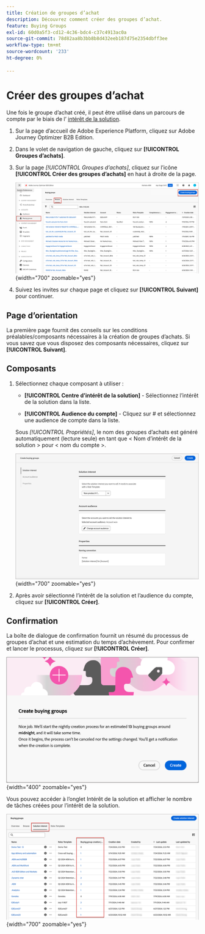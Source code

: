 ```yaml
---
title: Création de groupes d’achat
description: Découvrez comment créer des groupes d’achat.
feature: Buying Groups
exl-id: 60d0a5f3-cd12-4c36-bdc4-c37c4913ac0a
source-git-commit: 78d82aa8b3bb8b8d432eeb187d75e2354dbff3ee
workflow-type: tm+mt
source-wordcount: '233'
ht-degree: 0%

---
```



# Créer des groupes d’achat

Une fois le groupe d’achat créé, il peut être utilisé dans un parcours de compte par le biais de l’ [intérêt de la solution](./solution-interests.md).

1. Sur la page d’accueil de Adobe Experience Platform, cliquez sur Adobe Journey Optimizer B2B Edition.

1. Dans le volet de navigation de gauche, cliquez sur **[!UICONTROL Groupes d’achats]**.

1. Sur la page _[!UICONTROL Groupes d’achats]_, cliquez sur l’icône **[!UICONTROL Créer des groupes d’achats]** en haut à droite de la page.

   ![Cliquez sur Créer des groupes d’achat](./assets/buying-groups-create.png){width="700" zoomable="yes"}

1. Suivez les invites sur chaque page et cliquez sur **[!UICONTROL Suivant]** pour continuer.

## Page d’orientation

La première page fournit des conseils sur les conditions préalables/composants nécessaires à la création de groupes d’achats. Si vous savez que vous disposez des composants nécessaires, cliquez sur **[!UICONTROL Suivant]**.

## Composants

1. Sélectionnez chaque composant à utiliser :

   * **[!UICONTROL Centre d’intérêt de la solution]** - Sélectionnez l’intérêt de la solution dans la liste.

   * **[!UICONTROL Audience du compte]** - Cliquez sur # et sélectionnez une audience de compte dans la liste.

   Sous _[!UICONTROL Propriétés]_, le nom des groupes d’achats est généré automatiquement (lecture seule) en tant que &lt; Nom d’intérêt de la solution > pour &lt; nom du compte >.

   ![Cliquez sur Créer des groupes d’achat](./assets/buying-groups-create-components.png){width="700" zoomable="yes"}

1. Après avoir sélectionné l’intérêt de la solution et l’audience du compte, cliquez sur **[!UICONTROL Créer]**.

## Confirmation

La boîte de dialogue de confirmation fournit un résumé du processus de groupes d’achat et une estimation du temps d’achèvement. Pour confirmer et lancer le processus, cliquez sur **[!UICONTROL Créer]**.

![ Boîte de dialogue de confirmation de création de groupes d’achats ](./assets/buying-groups-create-confirm.png){width="400" zoomable="yes"}

Vous pouvez accéder à l’onglet Intérêt de la solution et afficher le nombre de tâches créées pour l’intérêt de la solution.

![Cliquez sur Créer des groupes d’achat](./assets/solution-interest-buying-group-jobs.png){width="700" zoomable="yes"}

<!-- Other buying group activities:

Member of buying group.
Assign a member of the buying group.
Remove a member of the buying group. -->

